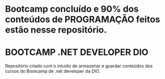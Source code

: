 # Bootcamp concluído e 90% dos conteúdos de PROGRAMAÇÃO feitos estão nesse repositório.

# BOOTCAMP .NET DEVELOPER DIO
Repositório criado com o intuido de armazenar e guardar conteúdos dos cursos do Bootcamp de .net developer da DIO.

